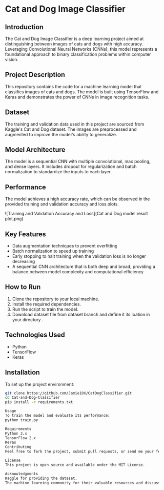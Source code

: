 # Cat and Dog Image Classifier

## Introduction
The Cat and Dog Image Classifier is a deep learning project aimed at distinguishing between images of cats and dogs with high accuracy. Leveraging Convolutional Neural Networks (CNNs), this model represents a foundational approach to binary classification problems within computer vision.

## Project Description
This repository contains the code for a machine learning model that classifies images of cats and dogs. The model is built using TensorFlow and Keras and demonstrates the power of CNNs in image recognition tasks.

## Dataset
The training and validation data used in this project are sourced from Kaggle's Cat and Dog dataset. The images are preprocessed and augmented to improve the model's ability to generalize.

## Model Architecture
The model is a sequential CNN with multiple convolutional, max pooling, and dense layers. It includes dropout for regularization and batch normalization to standardize the inputs to each layer.

## Performance
The model achieves a high accuracy rate, which can be observed in the provided training and validation accuracy and loss plots.

![Training and Validation Accuracy and Loss](Cat and Dog model result plot.png)

## Key Features
- Data augmentation techniques to prevent overfitting
- Batch normalization to speed up training
- Early stopping to halt training when the validation loss is no longer decreasing
- A sequential CNN architecture that is both deep and broad, providing a balance between model complexity and computational efficiency

## How to Run
1. Clone the repository to your local machine.
2. Install the required dependencies.
3. Run the script to train the model.
4. Download dataset file from dataset branch and define it its loation in your directory .

## Technologies Used
- Python
- TensorFlow
- Keras

## Installation
To set up the project environment:

```bash
git clone https://github.com/Jamie10X/CatDogClassifier.git
cd Cat-and-Dog-Classifier
pip install -r requirements.txt

Usage
To train the model and evaluate its performance:
python train.py

Requirements
Python 3.x
TensorFlow 2.x
Keras
Contributing
Feel free to fork the project, submit pull requests, or send me your feedback and suggestions!

License
This project is open source and available under the MIT License.

Acknowledgments
Kaggle for providing the dataset.
The machine learning community for their valuable resources and discussions which greatly assisted this project.
















